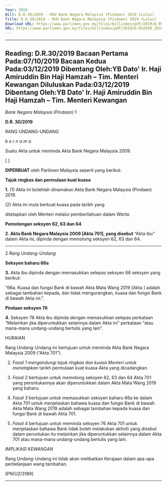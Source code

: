 ```yaml
---
Year: 2019
Bill: D.R.30/2019 - RUU Bank Negara Malaysia (Pindaan) 2019 (Lulus)
Title: D.R.30/2019 - RUU Bank Negara Malaysia (Pindaan) 2019 (Lulus)
Download URL: https://www.parlimen.gov.my/files/billindex/pdf/2019/D.R%2030_2019%20-%20bm.pdf
URL: https://www.parlimen.gov.my/files/billindex/pdf/2019/D.R%2030_2019%20-%20bm.pdf
---
```

---
Reading:
D.R.30/2019
Bacaan Pertama Pada:07/10/2019
Bacaan Kedua Pada:03/12/2019
Dibentang Oleh:YB Dato' Ir. Haji Amiruddin Bin Haji Hamzah – Tim. Menteri Kewangan
Diluluskan Pada:03/12/2019
Dibentang Oleh:YB Dato' Ir. Haji Amiruddin Bin Haji Hamzah – Tim. Menteri Kewangan
---

_Bank Negara Malaysia (Pindaan)_ 1

**D.R. 30/2019**

RANG UNDANG-UNDANG

_b e r n a m a_

Suatu Akta untuk meminda Akta Bank Negara Malaysia 2009.

[ ]

**DIPERBUAT** oleh Parlimen Malaysia seperti yang berikut:

**Tajuk ringkas dan permulaan kuat kuasa**

**1.** (1) Akta ini bolehlah dinamakan Akta Bank Negara
Malaysia (Pindaan) 2019.

(2) Akta ini mula berkuat kuasa pada tarikh yang

ditetapkan oleh Menteri melalui pemberitahuan dalam _Warta._

**Pemotongan seksyen 62, 63 dan 64**

**2. Akta Bank Negara Malaysia 2009 [Akta 701], yang disebut**
“Akta ibu” dalam Akta ini, dipinda dengan memotong seksyen
62, 63 dan 64.


-----

2 _Rang Undang-Undang_

**Seksyen baharu 66a**

**3.** Akta ibu dipinda dengan memasukkan selepas seksyen 66
seksyen yang berikut:

“66a. Kuasa dan fungsi Bank di bawah Akta Mata Wang
2019 [Akta ] adalah sebagai tambahan kepada, dan
tidak mengurangkan, kuasa dan fungsi Bank di bawah
Akta ini.”.

**Pindaan seksyen 76**

**4.** Seksyen 76 Akta ibu dipinda dengan memasukkan selepas
perkataan “Melainkan jika diperuntukkan selainnya dalam Akta
ini” perkataan “atau mana-mana undang-undang bertulis yang
lain”.

HURAIAN

Rang Undang-Undang ini bertujuan untuk meminda Akta Bank Negara
Malaysia 2009 (“Akta 701”).

2. _Fasal 1 mengandungi tajuk ringkas dan kuasa Menteri untuk menetapkan_
tarikh permulaan kuat kuasa Akta yang dicadangkan.

3. _Fasal 2_ bertujuan untuk memotong seksyen 62, 63 dan 64 Akta 701
yang peruntukannya akan diperuntukkan dalam Akta Mata Wang 2019 yang
baharu.

4. _Fasal 3_ bertujuan untuk memasukkan seksyen baharu 66a ke dalam
Akta 701 untuk menjelaskan bahawa kuasa dan fungsi Bank di bawah
Akta Mata Wang 2019 adalah sebagai tambahan kepada kuasa dan fungsi
Bank di bawah Akta 701.

5. _Fasal 4_ bertujuan untuk meminda seksyen 76 Akta 701 untuk
menjelaskan bahawa Bank tidak boleh melakukan aktiviti yang disebut dalam
peruntukan itu melainkan jika diperuntukkan selainnya dalam Akta 701
atau mana-mana undang-undang bertulis yang lain.

_IMPLIKASI KEWANGAN_

Rang Undang-Undang ini tidak akan melibatkan Kerajaan dalam apa-apa
perbelanjaan wang tambahan.

[PN(U2)3189]


-----

